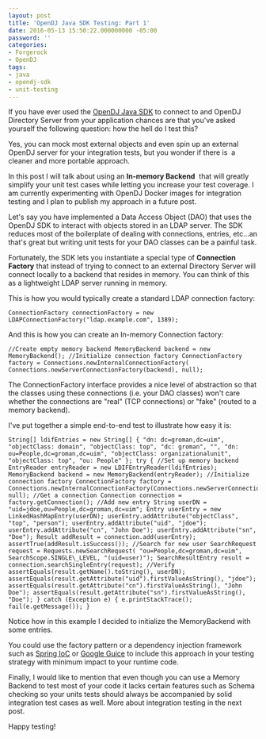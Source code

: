 ```yaml
---
layout: post
title: 'OpenDJ Java SDK Testing: Part 1'
date: 2016-05-13 15:50:22.000000000 -05:00
password: ''
categories:
- Forgerock
- OpenDJ
tags:
- java
- opendj-sdk
- unit-testing
---
```

If you have ever used the [OpenDJ Java SDK](https://backstage.forgerock.com/#!/docs/opendj-ldap-sdk/2.6.11/sdk-release-notes) to connect to and OpenDJ Directory Server from your application chances are that you've asked yourself&nbsp;the following question: how the hell do I test this?

Yes, you can mock most external objects and even spin up an external OpenDJ server for your integration tests, but you wonder if there is &nbsp;a cleaner and more portable approach.

In this post I will talk about using an **In-memory Backend** &nbsp;that will greatly simplify your unit test cases while&nbsp;letting you increase your test coverage. I am currently experimenting with OpenDJ Docker images for integration testing and&nbsp;I plan to publish my approach in a future post.  
<!--more-->

Let's say you have implemented a Data Access Object (DAO) that uses the OpenDJ SDK to interact with objects stored in an LDAP server. The SDK reduces most of the boilerplate of dealing with connections, entries, etc...an that's great but writing unit tests for your DAO classes can be a painful task.

Fortunately, the SDK lets you instantiate a special type of **Connection Factory** that instead of trying to connect to an external Directory Server will connect locally to a backend that resides in memory. You can think of this as a lightweight LDAP server running in memory.

This is how you would typically create a standard LDAP connection factory:

```
ConnectionFactory connectionFactory = new LDAPConnectionFactory("ldap.example.com", 1389);
```

And this is how you can create an In-memory Connection factory:

```
//Create empty memory backend MemoryBackend backend = new MemoryBackend(); //Initialize connection factory ConnectionFactory factory = Connections.newInternalConnectionFactory( Connections.newServerConnectionFactory(backend), null);
```

The ConnectionFactory interface provides a nice level of abstraction so that the classes&nbsp;using these connections (i.e. your DAO classes) won't care whether the connections are "real" (TCP connections) or "fake" (routed to a memory backend).

I've put together a simple end-to-end test to illustrate how easy it is:

```
String[] ldifEntries = new String[] { "dn: dc=groman,dc=uim", "objectClass: domain", "objectClass: top", "dc: groman", "", "dn: ou=People,dc=groman,dc=uim", "objectClass: organizationalunit", "objectClass: top", "ou: People" }; try { //Set up memory backend EntryReader entryReader = new LDIFEntryReader(ldifEntries); MemoryBackend backend = new MemoryBackend(entryReader); //Initialize connection factory ConnectionFactory factory = Connections.newInternalConnectionFactory(Connections.newServerConnectionFactory(backend), null); //Get a connection Connection connection = factory.getConnection(); //Add new entry String userDN = "uid=jdoe,ou=People,dc=groman,dc=uim"; Entry userEntry = new LinkedHashMapEntry(userDN); userEntry.addAttribute("objectClass", "top", "person"); userEntry.addAttribute("uid", "jdoe"); userEntry.addAttribute("cn", "John Doe"); userEntry.addAttribute("sn", "Doe"); Result addResult = connection.add(userEntry); assertTrue(addResult.isSuccess()); //Search for new user SearchRequest request = Requests.newSearchRequest( "ou=People,dc=groman,dc=uim", SearchScope.SINGLE\_LEVEL, "(uid=user)"); SearchResultEntry result = connection.searchSingleEntry(request); //Verify assertEquals(result.getName().toString(), userDN); assertEquals(result.getAttribute("uid").firstValueAsString(), "jdoe"); assertEquals(result.getAttribute("cn").firstValueAsString(), "John Doe"); assertEquals(result.getAttribute("sn").firstValueAsString(), "Doe"); } catch (Exception e) { e.printStackTrace(); fail(e.getMessage()); }
```

Notice how in this example I decided to initialize the MemoryBackend with some entries.

You could use the factory pattern or a dependency injection framework such as [Spring IoC](http://docs.spring.io/autorepo/docs/spring/3.2.x/spring-framework-reference/html/beans.html)&nbsp;or [Google Guice](https://github.com/google/guice) to include this approach in your testing strategy with minimum impact to your runtime code.

Finally, I would like to mention that even though you can use a Memory Backend to test most of your code it lacks certain features such as Schema checking so your units tests should always be accompanied by solid integration test cases as well. More about integration testing in the next post.

Happy testing!

